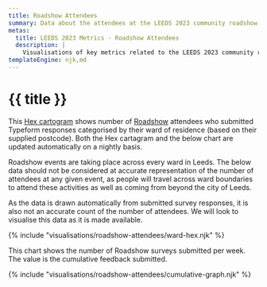 ```yaml
---
title: Roadshow Attendees
summary: Data about the attendees at the LEEDS 2023 community roadshow events.
metas:
  title: LEEDS 2023 Metrics - Roadshow Attendees
  description: |
    Visualisations of key metrics related to the LEEDS 2023 community roadshow events.
templateEngine: njk,md
---
```


# {{ title }}

This [Hex cartogram](https://open-innovations.org/blog/2017-05-08-mapping-election-with-hexes) shows number of [Roadshow](https://leeds2023.co.uk/get-ready-for-the-roadshow-with-leeds-2023/) attendees who submitted Typeform responses categorised by their ward of residence (based on their supplied postcode). Both the Hex cartagram and the below chart are updated automatically on a nightly basis. 

Roadshow events are taking place across every ward in Leeds. The below data should not be considered at accurate representation of the number of attendees at any given event, as people will travel across ward boundaries to attend these activities as well as coming from beyond the city of Leeds. 

As the data is drawn automatically from submitted survey responses, it is also not an accurate count of the number of attendees. We will look to visualise this data as it is made available. 


{% include "visualisations/roadshow-attendees/ward-hex.njk" %}


This chart shows the number of Roadshow surveys submitted per week. The value is the cumulative feedback submitted.

{% include "visualisations/roadshow-attendees/cumulative-graph.njk" %}


